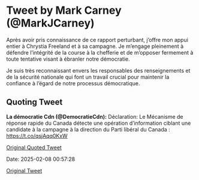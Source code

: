 # Tweet by Mark Carney (@MarkJCarney)

Après avoir pris connaissance de ce rapport perturbant, j’offre mon appui entier à Chrystia Freeland et à sa campagne. Je m’engage pleinement à défendre l’intégrité de la course à la chefferie et de m’opposer fermement à toute tentative visant à ébranler notre démocratie.

Je suis très reconnaissant envers les responsables des renseignements et de la sécurité nationale qui font un travail crucial pour maintenir la confiance à l’égard de notre processus démocratique.

## Quoting Tweet

**La démocratie Cdn (@DemocratieCdn):** Déclaration: Le Mécanisme de réponse rapide du Canada détecte une opération d’information ciblant une candidate à la campagne à la direction du Parti libéral du Canada : https://t.co/qsjAqq0KxW

[Original Quoted Tweet](https://x.com/DemocratieCdn/status/1887985834152075286)

Date: 2025-02-08 00:57:28

[Original Tweet](https://x.com/MarkJCarney/status/1888029345731514543)
